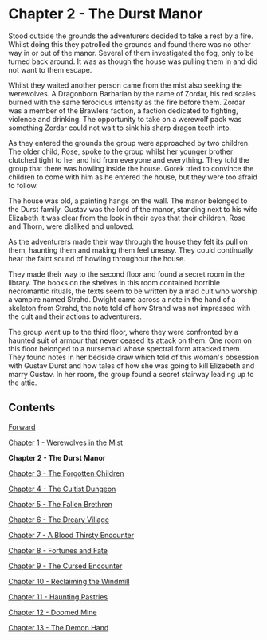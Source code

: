 # Chapter 2 - The Durst Manor

Stood outside the grounds the adventurers decided to take a rest by a fire. Whilst doing this they patrolled the grounds and found there was no other way in or out of the manor. Several of them investigated the fog, only to be turned back around. It was as though the house was pulling them in and did not want to them escape.

Whilst they waited another person came from the mist also seeking the werewolves. A Dragonborn Barbarian by the name of Zordar, his red scales burned with the same ferocious intensity as the fire before them. Zordar was a member of the Brawlers faction, a faction dedicated to fighting, violence and drinking. The opportunity to take on a werewolf pack was something Zordar could not wait to sink his sharp dragon teeth into.

As they entered the grounds the group were approached by two children. The older child, Rose, spoke to the group whilst her younger brother clutched tight to her and hid from everyone and everything. They told the group that there was howling inside the house. Gorek tried to convince the children to come with him as he entered the house, but they were too afraid to follow.

The house was old, a painting hangs on the wall. The manor belonged to the Durst family. Gustav was the lord of the manor, standing next to his wife Elizabeth it was clear from the look in their eyes that their children, Rose and Thorn, were disliked and unloved.

As the adventurers made their way through the house they felt its pull on them, haunting them and making them feel uneasy. They could continually hear the faint sound of howling throughout the house.

They made their way to the second floor and found a secret room in the library. The books on the shelves in this room contained horrible necromantic rituals, the texts seem to be written by a mad cult who worship a vampire named Strahd. Dwight came across a note in the hand of a skeleton from Strahd, the note told of how Strahd was not impressed with the cult and their actions to adventurers.

The group went up to the third floor, where they were confronted by a haunted suit of armour that never ceased its attack on them. One room on this floor belonged to a nursemaid whose spectral form attacked them. They found notes in her bedside draw which told of this woman's obsession with Gustav Durst and how tales of how she was going to kill Elizebeth and marry Gustav. In her room, the group found a secret stairway leading up to the attic.

## Contents

[Forward](/)

[Chapter 1 - Werewolves in the Mist](chapter1)

**Chapter 2 - The Durst Manor**

[Chapter 3 - The Forgotten Children](chapter3)

[Chapter 4 - The Cultist Dungeon](chapter4)

[Chapter 5 - The Fallen Brethren](chapter5)

[Chapter 6 - The Dreary Village](chapter6)

[Chapter 7 - A Blood Thirsty Encounter](chapter7)

[Chapter 8 - Fortunes and Fate](chapter8)

[Chapter 9 - The Cursed Encounter](chapter9)

[Chapter 10 - Reclaiming the Windmill](chapter10)

[Chapter 11 - Haunting Pastries](chapter11)

[Chapter 12 - Doomed Mine](chapter12)

[Chapter 13 - The Demon Hand](chapter13)